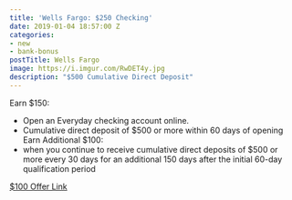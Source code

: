 ```yaml
---
title: 'Wells Fargo: $250 Checking'
date: 2019-01-04 18:57:00 Z
categories:
- new
- bank-bonus
postTitle: Wells Fargo
image: https://i.imgur.com/RwDET4y.jpg
description: "$500 Cumulative Direct Deposit"
---
```


Earn $150:
* Open an Everyday checking account online. 
* Cumulative direct deposit of $500 or more within 60 days of opening
Earn Additional $100:
* when you continue to receive cumulative direct deposits of $500 or more every 30 days for an additional 150 days after the initial 60-day qualification period

[$100 Offer Link](https://www.wellsfargo.com/jump/checking/fall-prospect-iboffer/)